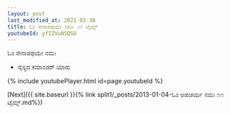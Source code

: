```yaml
---
layout: post
last_modified_at: 2021-03-30
title: ಓಂ ಸೇನಾಪಥಯೇ ನಮಃ ೧೧ ಟೈಮ್ಸ್
youtubeId: yfIZVuN5QSU
---
```

 
 
 ಓಂ ಸೇನಾಪಥಯೇ ನಮಃ  
 
 -  ಸೈನ್ಯದ ಕಮಾಂಡರ್ ಯಾರು 
 
  
 
  
 
 
 
 
 
 


{% include youtubePlayer.html id=page.youtubeId %}
 
[Next]({{ site.baseurl }}{% link  split1/_posts/2013-01-04-ಓಂ ಅಹಚರ್ಯ ನಮಃ ೧೧ ಟೈಮ್ಸ್.md%})
 
